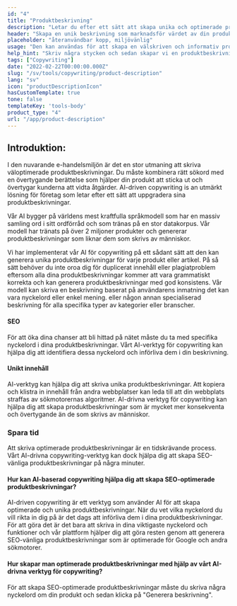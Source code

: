 ```yaml
---
id: "4"
title: "Produktbeskrivning"
description: "Letar du efter ett sätt att skapa unika och optimerade produktbeskrivningar? Om så är fallet kan du överväga att använda AI-driven copywriting. Det här verktyget använder AI för att generera produktbeskrivningar som är skräddarsydda för dina specifika sökord."
header: "Skapa en unik beskrivning som marknadsför värdet av din produkt."
placeholder: "återanvändbar kopp, miljövänlig"
usage: "Den kan användas för att skapa en välskriven och informativ produktbeskrivning för kläder."
help_hint: "Skriv några stycken och sedan skapar vi en produktbeskrivning för den givna texten."
tags: ["Copywriting"]
date: "2022-02-22T00:00:00.000Z"
slug: "/sv/tools/copywriting/product-description"
lang: "sv"
icon: "productDescriptionIcon"
hasCustomTemplate: true
tone: false
templateKey: 'tools-body'
product_type: "4"
url: "/app/product-description"
---
```


## Introduktion:

I den nuvarande e-handelsmiljön är det en stor utmaning att skriva väloptimerade produktbeskrivningar. Du måste kombinera rätt sökord med en övertygande berättelse som hjälper din produkt att sticka ut och övertygar kunderna att vidta åtgärder. AI-driven copywriting іѕ аn utmärkt lösning för företag som letar efter ett sätt att uppgradera sina produktbeskrivningar.

Vår AI bygger på världens mest kraftfulla språkmodell som har en massiv samling ord i sitt ordförråd och som tränas på en stor datakorpus. Vår modell har tränats på över 2 miljoner produkter och genererar produktbeskrivningar som liknar dem som skrivs av människor.

Vi har implementerat vår AI för copywriting på ett sådant sätt att den kan generera unika produktbeskrivningar för varje produkt eller artikel. På så sätt behöver du inte oroa dig för duplicerat innehåll eller plagiatproblem eftersom alla dina produktbeskrivningar kommer att vara grammatiskt korrekta och kan generera produktbeskrivningar med god konsistens. Vår modell kan skriva en beskrivning baserat på användarens inmatning det kan vara nyckelord eller enkel mening. eller någon annan specialiserad beskrivning för alla specifika typer av kategorier eller branscher.

#### SEO

För att öka dina chanser att bli hittad på nätet måste du ta med specifika nyckelord i dina produktbeskrivningar. Vårt AI-verktyg för copywriting kan hjälpa dig att identifiera dessa nyckelord och införliva dem i din beskrivning.

#### Unikt innehåll

AI-verktyg kan hjälpa dig att skriva unika produktbeskrivningar. Att kopiera och klistra in innehåll från andra webbplatser kan leda till att din webbplats straffas av sökmotorernas algoritmer. AI-drivna verktyg för copywriting kan hjälpa dig att skapa produktbeskrivningar som är mycket mer konsekventa och övertygande än de som skrivs av människor.

### Spara tid

Att skriva optimerade produktbeskrivningar är en tidskrävande process. Vårt AI-drivna copywriting-verktyg kan dock hjälpa dig att skapa SEO-vänliga produktbeskrivningar på några minuter.

#### Hur kan AI-baserad copywriting hjälpa dig att skapa SEO-optimerade produktbeskrivningar?

AI-driven copywriting är ett verktyg som använder AI för att skapa optimerade och unika produktbeskrivningar. När du vet vilka nyckelord du vill rikta in dig på är det dags att införliva dem i dina produktbeskrivningar. För att göra det är det bara att skriva in dina viktigaste nyckelord och funktioner och vår plattform hjälper dig att göra resten genom att generera SEO-vänliga produktbeskrivningar som är optimerade för Google och andra sökmotorer.

#### Hur skapar man optimerade produktbeskrivningar med hjälp av vårt AI-drivna verktyg för copywriting?

För att skapa SEO-optimerade produktbeskrivningar måste du skriva några nyckelord om din produkt och sedan klicka på "Generera beskrivning".
